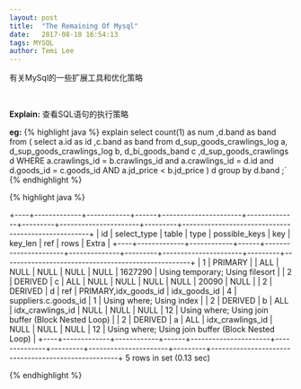 ```yaml
---
layout: post
title:  "The Remaining Of Mysql"
date:   2017-08-10 16:54:13
tags: MYSQL
author: Temi Lee
---
```


有关MySql的一些扩展工具和优化策略

<br/>

**Explain:** 查看SQL语句的执行策略

**eg:** 
{% highlight java %}
explain select count(1) as num ,d.band as band from (  select a.id as id ,c.band as band from d_sup_goods_crawlings_log a,         d_sup_goods_crawlings_log b,         d_bi_goods_band c ,d_sup_goods_crawlings d          WHERE  a.crawlings_id = b.crawlings_id and a.crawlings_id = d.id and d.goods_id = c.goods_id   AND a.jd_price < b.jd_price           ) d group by d.band ;`
{% endhighlight %}

{% highlight java %}

+----+-------------+------------+------+----------------------+--------------+---------+----------------------+---------+----------------------------------------------------+
| id | select_type | table      | type | possible_keys        | key          | key_len | ref                  | rows    | Extra                                              |
+----+-------------+------------+------+----------------------+--------------+---------+----------------------+---------+----------------------------------------------------+
|  1 | PRIMARY     | <derived2> | ALL  | NULL                 | NULL         | NULL    | NULL                 | 1627290 | Using temporary; Using filesort                    |
|  2 | DERIVED     | c          | ALL  | NULL                 | NULL         | NULL    | NULL                 |   20090 | NULL                                               |
|  2 | DERIVED     | d          | ref  | PRIMARY,idx_goods_id | idx_goods_id | 4       | suppliers.c.goods_id |       1 | Using where; Using index                           |
|  2 | DERIVED     | b          | ALL  | idx_crawlings_id     | NULL         | NULL    | NULL                 |      12 | Using where; Using join buffer (Block Nested Loop) |
|  2 | DERIVED     | a          | ALL  | idx_crawlings_id     | NULL         | NULL    | NULL                 |      12 | Using where; Using join buffer (Block Nested Loop) |
+----+-------------+------------+------+----------------------+--------------+---------+----------------------+---------+----------------------------------------------------+
5 rows in set (0.13 sec)
 
{% endhighlight %}